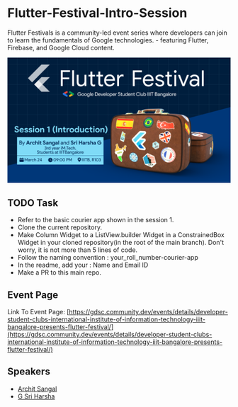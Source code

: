 # Flutter-Festival-Intro-Session

Flutter Festivals is a community-led event series where developers can join to learn the fundamentals of Google technologies. - featuring Flutter, Firebase, and Google Cloud content.

![](image.png?raw=true "Title")

## TODO Task
- Refer to the basic courier app shown in the session 1.
- Clone the current repository.
- Make Column Widget to a ListView.builder Widget in a ConstrainedBox Widget in your cloned repository(in the root of the main branch). Don't worry, it is not more than 5 lines of code.
- Follow the naming convention : your_roll_number-courier-app
- In the readme, add your : Name and Email ID
- Make a PR to this main repo.

## Event Page
Link To Event Page: [https://gdsc.community.dev/events/details/developer-student-clubs-international-institute-of-information-technology-iiit-bangalore-presents-flutter-festival/](https://gdsc.community.dev/events/details/developer-student-clubs-international-institute-of-information-technology-iiit-bangalore-presents-flutter-festival/)

## Speakers

- [Archit Sangal](https://github.com/architsangal)
- [G Sri Harsha](https://github.com/GSri30)
